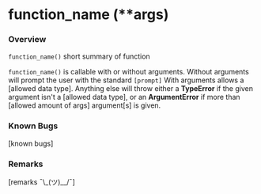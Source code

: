 # function_name (\**args)

### Overview
`function_name()` short summary of function

`function_name()` is callable with or without arguments. Without arguments will prompt the user with the standard `[prompt]`
With arguments allows a [allowed data type]. Anything else will throw either a **TypeError** if the given argument isn't a [allowed data type], or an **ArgumentError** if more than [allowed amount of args] argument[s] is given.

### Known Bugs
[known bugs]

### Remarks
[remarks ¯\\\_(ツ)\__/¯]
